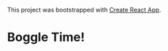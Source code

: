 This project was bootstrapped with [Create React App](https://github.com/facebookincubator/create-react-app).

# Boggle Time!